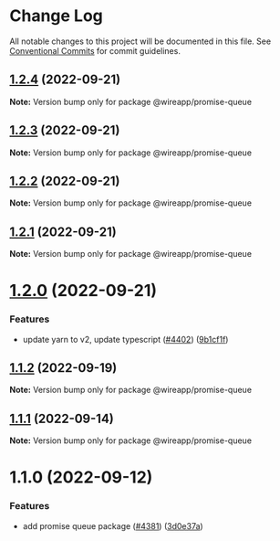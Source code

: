 # Change Log

All notable changes to this project will be documented in this file.
See [Conventional Commits](https://conventionalcommits.org) for commit guidelines.

## [1.2.4](https://github.com/wireapp/wire-web-packages/compare/@wireapp/promise-queue@1.2.3...@wireapp/promise-queue@1.2.4) (2022-09-21)

**Note:** Version bump only for package @wireapp/promise-queue

## [1.2.3](https://github.com/wireapp/wire-web-packages/compare/@wireapp/promise-queue@1.2.2...@wireapp/promise-queue@1.2.3) (2022-09-21)

**Note:** Version bump only for package @wireapp/promise-queue

## [1.2.2](https://github.com/wireapp/wire-web-packages/compare/@wireapp/promise-queue@1.2.1...@wireapp/promise-queue@1.2.2) (2022-09-21)

**Note:** Version bump only for package @wireapp/promise-queue

## [1.2.1](https://github.com/wireapp/wire-web-packages/compare/@wireapp/promise-queue@1.2.0...@wireapp/promise-queue@1.2.1) (2022-09-21)

**Note:** Version bump only for package @wireapp/promise-queue

# [1.2.0](https://github.com/wireapp/wire-web-packages/compare/@wireapp/promise-queue@1.1.2...@wireapp/promise-queue@1.2.0) (2022-09-21)

### Features

* update yarn to v2, update typescript ([#4402](https://github.com/wireapp/wire-web-packages/issues/4402)) ([9b1cf1f](https://github.com/wireapp/wire-web-packages/commit/9b1cf1f56a6f1a410a6175b080ec78d73a60586c))

## [1.1.2](https://github.com/wireapp/wire-web-packages/tree/main/packages/promise-queue/compare/@wireapp/promise-queue@1.1.1...@wireapp/promise-queue@1.1.2) (2022-09-19)

**Note:** Version bump only for package @wireapp/promise-queue

## [1.1.1](https://github.com/wireapp/wire-web-packages/tree/main/packages/promise-queue/compare/@wireapp/promise-queue@1.1.0...@wireapp/promise-queue@1.1.1) (2022-09-14)

**Note:** Version bump only for package @wireapp/promise-queue

# 1.1.0 (2022-09-12)

### Features

* add promise queue package ([#4381](https://github.com/wireapp/wire-web-packages/tree/main/packages/promise-queue/issues/4381)) ([3d0e37a](https://github.com/wireapp/wire-web-packages/tree/main/packages/promise-queue/commit/3d0e37ae47af5a844f2ff6df3b73d70fff048863))
